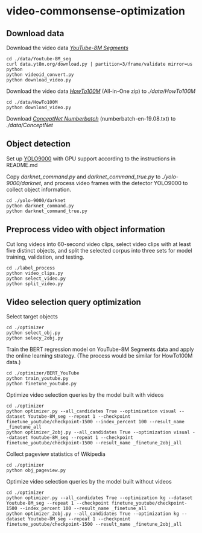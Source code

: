 # video-commonsense-optimization

## Download data
Download the video data [*YouTube-8M Segments*](https://research.google.com/youtube8m/download.html)
```
cd ./data/Youtube-8M_seg
curl data.yt8m.org/download.py | partition=3/frame/validate mirror=us python
python videoid_convert.py
python download_video.py
```

Download the video data [*HowTo100M*](https://www.di.ens.fr/willow/research/howto100m/) (All-in-One zip) to *./data/HowTo100M*
```
cd ./data/HowTo100M
python download_video.py
```

Download [*ConceptNet Numberbatch*](https://github.com/commonsense/conceptnet-numberbatch) (numberbatch-en-19.08.txt) to *./data/ConceptNet*

## Object detection
Set up [YOLO9000](https://github.com/philipperemy/yolo-9000) with GPU support according to the instructions in README.md

Copy *darknet_command.py* and *darknet_command_true.py* to *./yolo-9000/darknet*, and process video frames with the detector YOLO9000 to collect object information.
```
cd ./yolo-9000/darknet
python darknet_command.py
python darknet_command_true.py
```

## Preprocess video with object information
Cut long videos into 60-second video clips, select video clips with at least five distinct objects, and split the selected corpus into three sets for model training, validation, and testing.
```
cd ./label_process
python video_clips.py
python select_video.py
python split_video.py
```

## Video selection query optimization
Select target objects
```
cd ./optimizer
python select_obj.py
python selecy_2obj.py
```

Train the BERT regression model on YouTube-8M Segments data and apply the online learning strategy. (The process would be similar for HowTo100M data.)
```
cd ./optimizer/BERT_YouTube
python train_youtube.py
python finetune_youtube.py
```

Optimize video selection queries by the model built with videos
```
cd ./optimizer
python optimizer.py --all_candidates True --optimization visual --dataset Youtube-8M_seg --repeat 1 --checkpoint finetune_youtube/checkpoint-1500 --index_percent 100 --result_name _finetune_all
python optimizer_2obj.py --all_candidates True --optimization visual --dataset Youtube-8M_seg --repeat 1 --checkpoint finetune_youtube/checkpoint-1500 --result_name _finetune_2obj_all
```

Collect pageview statistics of Wikipedia
```
cd ./optimizer
python obj_pageview.py
```

Optimize video selection queries by the model built without videos
```
cd ./optimizer
python optimizer.py --all_candidates True --optimization kg --dataset Youtube-8M_seg --repeat 1 --checkpoint finetune_youtube/checkpoint-1500 --index_percent 100 --result_name _finetune_all
python optimizer_2obj.py --all_candidates True --optimization kg --dataset Youtube-8M_seg --repeat 1 --checkpoint finetune_youtube/checkpoint-1500 --result_name _finetune_2obj_all
```
